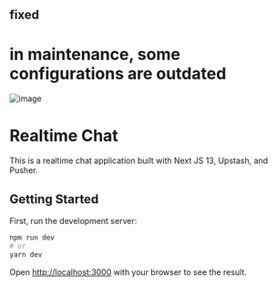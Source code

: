 ## fixed
# in maintenance, some configurations are outdated
![image](https://github.com/fudhoil/realtime-chat/assets/71709328/5af2929a-058e-4a8a-b476-f75d3cf5a09e)


# Realtime Chat

This is a realtime chat application built with Next JS 13, Upstash, and Pusher.

## Getting Started

First, run the development server:

```bash
npm run dev
# or
yarn dev
```

Open [http://localhost:3000](http://localhost:3000) with your browser to see the result.
